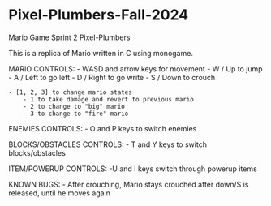 # Pixel-Plumbers-Fall-2024

Mario Game 
Sprint 2
Pixel-Plumbers

This is a replica of Mario written in C using monogame. 

MARIO CONTROLS:
    - WASD and arrow keys for movement
        - W / Up to jump
        - A / Left to go left
        - D / Right to go write
        - S / Down to crouch

    - [1, 2, 3] to change mario states
        - 1 to take damage and revert to previous mario
        - 2 to change to "big" mario
        - 3 to change to "fire" mario
        
ENEMIES CONTROLS:
    - O and P keys to switch enemies

BLOCKS/OBSTACLES CONTROLS:
    - T and Y keys to switch blocks/obstacles

ITEM/POWERUP CONTROLS:
    -U and I keys switch through powerup items

KNOWN BUGS:
    - After crouching, Mario stays crouched after down/S is released, until he moves again
    
